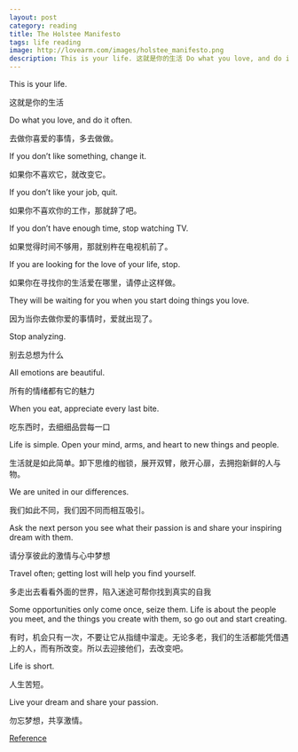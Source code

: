 ```yaml
---
layout: post
category: reading
title: The Holstee Manifesto
tags: life reading
image: http://lovearm.com/images/holstee_manifesto.png
description: This is your life. 这就是你的生活 Do what you love, and do it often. 去做你喜爱的事情，多去做做。 If you don’t like something, change it. 如果你不喜欢它，就改变它。 If you don’t like your job, quit. 如果你不喜欢你的工作，那就辞了吧。
---
```


This is your life.

这就是你的生活

Do what you love, and do it often.

去做你喜爱的事情，多去做做。

If you don’t like something, change it.

如果你不喜欢它，就改变它。

If you don’t like your job, quit.

如果你不喜欢你的工作，那就辞了吧。

If you don’t have enough time, stop watching TV.

如果觉得时间不够用，那就别杵在电视机前了。

If you are looking for the love of your life, stop.

如果你在寻找你的生活爱在哪里，请停止这样做。

They will be waiting for you when you start doing things you love.

因为当你去做你爱的事情时，爱就出现了。

Stop analyzing.

别去总想为什么

All emotions are beautiful.

所有的情绪都有它的魅力

When you eat, appreciate every last bite.

吃东西时，去细细品尝每一口

Life is simple. Open your mind, arms, and heart to new things and people.

生活就是如此简单。卸下思维的枷锁，展开双臂，敞开心扉，去拥抱新鲜的人与物。

We are united in our differences.

我们如此不同，我们因不同而相互吸引。

Ask the next person you see what their passion is and share your inspiring dream with them.

请分享彼此的激情与心中梦想

Travel often; getting lost will help you find yourself.

多走出去看看外面的世界，陷入迷途可帮你找到真实的自我

Some opportunities only come once, seize them. Life is about the people you meet, and the things you create with them, so go out and start creating.

有时，机会只有一次，不要让它从指缝中溜走。无论多老，我们的生活都能凭借遇上的人，而有所改变。所以去迎接他们，去改变吧。

Life is short.

人生苦短。

Live your dream and share your passion.

勿忘梦想，共享激情。

[Reference](https://www.goodreads.com/author/show/5777593.Holstee_Manifesto)
